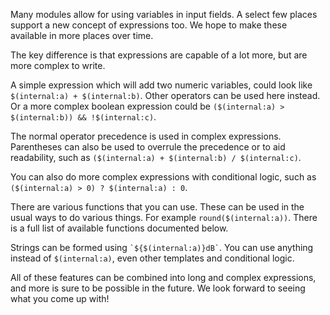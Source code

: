 Many modules allow for using variables in input fields. A select few places support a new concept of expressions too. We hope to make these available in more places over time.

The key difference is that expressions are capable of a lot more, but are more complex to write.

A simple expression which will add two numeric variables, could look like `$(internal:a) + $(internal:b)`. Other operators can be used here instead.
Or a more complex boolean expression could be `($(internal:a) > $(internal:b)) && !$(internal:c)`.

The normal operator precedence is used in complex expressions. Parentheses can also be used to overrule the precedence or to aid readability, such as `($(internal:a) + $(internal:b) / $(internal:c)`.

You can also do more complex expressions with conditional logic, such as `($(internal:a) > 0) ? $(internal:a) : 0`.

There are various functions that you can use. These can be used in the usual ways to do various things. For example `round($(internal:a))`. There is a full list of available functions documented below.

Strings can be formed using `` `${$(internal:a)}dB` ``. You can use anything instead of `$(internal:a)`, even other templates and conditional logic.

All of these features can be combined into long and complex expressions, and more is sure to be possible in the future. We look forward to seeing what you come up with!
